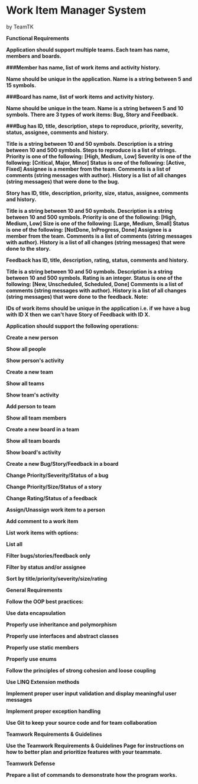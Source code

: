 # Work Item Manager System 
by TeamTK

<b>Functional Requirements<b>

Application should support multiple teams. Each team has name, members and boards.


###Member has name, list of work items and activity history.

Name should be unique in the application.
Name is a string between 5 and 15 symbols.


###Board has name, list of work items and activity history.

Name should be unique in the team.
Name is a string between 5 and 10 symbols.
There are 3 types of work items: Bug, Story and Feedback.


###Bug has ID, title, description, steps to reproduce, priority, severity, status, assignee, comments and history.


Title is a string between 10 and 50 symbols.
Description is a string between 10 and 500 symbols.
Steps to reproduce is a list of strings.
Priority is one of the following: [High, Medium, Low]
Severity is one of the following: [Critical, Major, Minor]
Status is one of the following: [Active, Fixed]
Assignee is a member from the team.
Comments is a list of comments (string messages with author).
History is a list of all changes (string messages) that were done to the bug.


Story has ID, title, description, priority, size, status, assignee, comments and history.


Title is a string between 10 and 50 symbols.
Description is a string between 10 and 500 symbols.
Priority is one of the following: [High, Medium, Low]
Size is one of the following: [Large, Medium, Small]
Status is one of the following: [NotDone, InProgress, Done]
Assignee is a member from the team.
Comments is a list of comments (string messages with author).
History is a list of all changes (string messages) that were done to the story.


Feedback has ID, title, description, rating, status, comments and history.


Title is a string between 10 and 50 symbols.
Description is a string between 10 and 500 symbols.
Rating is an integer.
Status is one of the following: [New, Unscheduled, Scheduled, Done]
Comments is a list of comments (string messages with author).
History is a list of all changes (string messages) that were done to the feedback.
Note:


IDs of work items should be unique in the application i.e. if we have a bug with ID X then we can't have Story of Feedback with ID X.


Application should support the following operations:


Create a new person

Show all people

Show person's activity

Create a new team

Show all teams

Show team's activity

Add person to team

Show all team members

Create a new board in a team

Show all team boards

Show board's activity

Create a new Bug/Story/Feedback in a board

Change Priority/Severity/Status of a bug

Change Priority/Size/Status of a story

Change Rating/Status of a feedback

Assign/Unassign work item to a person

Add comment to a work item

List work items with options:

List all

Filter bugs/stories/feedback only

Filter by status and/or assignee

Sort by title/priority/severity/size/rating

General Requirements

Follow the OOP best practices:

Use data encapsulation

Properly use inheritance and polymorphism

Properly use interfaces and abstract classes

Properly use static members

Properly use enums

Follow the principles of strong cohesion and loose coupling

Use LINQ Extension methods

Implement proper user input validation and display meaningful user messages

Implement proper exception handling

Use Git to keep your source code and for team collaboration

Teamwork Requirements & Guidelines

Use the Teamwork Requirements & Guidelines Page for instructions on how to better plan and prioritize features with your teammate.



Teamwork Defense

Prepare a list of commands to demonstrate how the program works.
